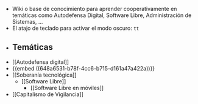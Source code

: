 - Wiki o base de conocimiento para aprender cooperativamente en temáticas como Autodefensa Digital, Software Libre, Administración de Sistemas, ...
- El atajo de teclado para activar el modo oscuro: `tt`
- ## Temáticas
- [[Autodefensa digital]]
- {{embed ((648a6531-b78f-4cc6-b715-d161a47a422a))}}
- [[Soberanía tecnológica]]
	- [[Software Libre]]
		- [[Software Libre en móviles]]
- [[Capitalismo de Vigilancia]]